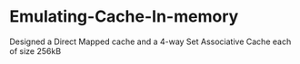 # Emulating-Cache-In-memory
Designed a Direct Mapped cache and a 4-way Set Associative Cache each of size 256kB
